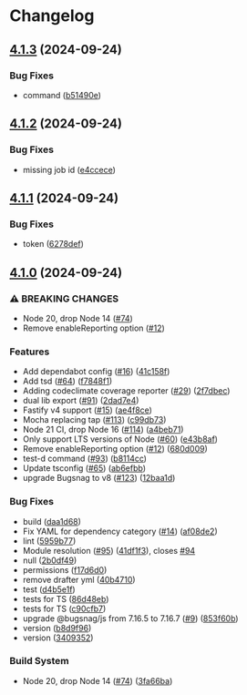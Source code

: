 # Changelog

## [4.1.3](https://github.com/ZigaStrgar/fastify-bugsnag/compare/v4.1.2...v4.1.3) (2024-09-24)


### Bug Fixes

* command ([b51490e](https://github.com/ZigaStrgar/fastify-bugsnag/commit/b51490eb635517626bef51967d0d0e5af44652f1))

## [4.1.2](https://github.com/ZigaStrgar/fastify-bugsnag/compare/v4.1.1...v4.1.2) (2024-09-24)


### Bug Fixes

* missing job id ([e4ccece](https://github.com/ZigaStrgar/fastify-bugsnag/commit/e4ccece193620a9e8f038d8ad930b6b3810574ff))

## [4.1.1](https://github.com/ZigaStrgar/fastify-bugsnag/compare/v4.1.0...v4.1.1) (2024-09-24)


### Bug Fixes

* token ([6278def](https://github.com/ZigaStrgar/fastify-bugsnag/commit/6278def9d8f858fa02b90dc5236563336f03d936))

## [4.1.0](https://github.com/ZigaStrgar/fastify-bugsnag/compare/v4.1.0...v4.1.0) (2024-09-24)


### ⚠ BREAKING CHANGES

* Node 20, drop Node 14 ([#74](https://github.com/ZigaStrgar/fastify-bugsnag/issues/74))
* Remove enableReporting option ([#12](https://github.com/ZigaStrgar/fastify-bugsnag/issues/12))

### Features

* Add dependabot config ([#16](https://github.com/ZigaStrgar/fastify-bugsnag/issues/16)) ([41c158f](https://github.com/ZigaStrgar/fastify-bugsnag/commit/41c158f532dd92961ddc2a130249f9663b150149))
* Add tsd ([#64](https://github.com/ZigaStrgar/fastify-bugsnag/issues/64)) ([f7848f1](https://github.com/ZigaStrgar/fastify-bugsnag/commit/f7848f12cb9738fb6c797b188e90550526ef6302))
* Adding codeclimate coverage reporter ([#29](https://github.com/ZigaStrgar/fastify-bugsnag/issues/29)) ([2f7dbec](https://github.com/ZigaStrgar/fastify-bugsnag/commit/2f7dbecf33ae8483ca13369e5f3ef902283747d0))
* dual lib export ([#91](https://github.com/ZigaStrgar/fastify-bugsnag/issues/91)) ([2dad7e4](https://github.com/ZigaStrgar/fastify-bugsnag/commit/2dad7e4c8a5c915c063a0f7f2bd8f2363996219f))
* Fastify v4 support ([#15](https://github.com/ZigaStrgar/fastify-bugsnag/issues/15)) ([ae4f8ce](https://github.com/ZigaStrgar/fastify-bugsnag/commit/ae4f8ceef23469e5f8662efb022515d8ced7f9df))
* Mocha replacing tap ([#113](https://github.com/ZigaStrgar/fastify-bugsnag/issues/113)) ([c99db73](https://github.com/ZigaStrgar/fastify-bugsnag/commit/c99db73aeb279de29cef5232b516ad93d1aae295))
* Node 21 CI, drop Node 16 ([#114](https://github.com/ZigaStrgar/fastify-bugsnag/issues/114)) ([a4beb71](https://github.com/ZigaStrgar/fastify-bugsnag/commit/a4beb71bfc08c1bf3114c516be5eee0e962eb773))
* Only support LTS versions of Node ([#60](https://github.com/ZigaStrgar/fastify-bugsnag/issues/60)) ([e43b8af](https://github.com/ZigaStrgar/fastify-bugsnag/commit/e43b8af592d5aecb6361cfb720b99c3ddca17b6e))
* Remove enableReporting option ([#12](https://github.com/ZigaStrgar/fastify-bugsnag/issues/12)) ([680d009](https://github.com/ZigaStrgar/fastify-bugsnag/commit/680d0093ac837964b6c0b4c28691d963a614e76c))
* test-d command ([#93](https://github.com/ZigaStrgar/fastify-bugsnag/issues/93)) ([b8114cc](https://github.com/ZigaStrgar/fastify-bugsnag/commit/b8114cc0c483dc6fc2c18a08ba533b4a1fb52790))
* Update tsconfig ([#65](https://github.com/ZigaStrgar/fastify-bugsnag/issues/65)) ([ab6efbb](https://github.com/ZigaStrgar/fastify-bugsnag/commit/ab6efbb4c5701c514b7ca4a6bd53d751e58a41cc))
* upgrade Bugsnag to v8 ([#123](https://github.com/ZigaStrgar/fastify-bugsnag/issues/123)) ([12baa1d](https://github.com/ZigaStrgar/fastify-bugsnag/commit/12baa1de36723ea0b3729f13056558155f2982a8))


### Bug Fixes

* build ([daa1d68](https://github.com/ZigaStrgar/fastify-bugsnag/commit/daa1d68f9761de109bb18e6c5736845854bd0941))
* Fix YAML for dependency category ([#14](https://github.com/ZigaStrgar/fastify-bugsnag/issues/14)) ([af08de2](https://github.com/ZigaStrgar/fastify-bugsnag/commit/af08de2e5bda5017420168bd77058a0f00d03fed))
* lint ([5959b77](https://github.com/ZigaStrgar/fastify-bugsnag/commit/5959b77d13feccfcc5354f5d88dfb20925edd4f3))
* Module resolution ([#95](https://github.com/ZigaStrgar/fastify-bugsnag/issues/95)) ([41df1f3](https://github.com/ZigaStrgar/fastify-bugsnag/commit/41df1f34b0b982d996166023d2a3b2a578bbc48e)), closes [#94](https://github.com/ZigaStrgar/fastify-bugsnag/issues/94)
* null ([2b0df49](https://github.com/ZigaStrgar/fastify-bugsnag/commit/2b0df49d12a072bb2fb90ac188b99b90b3b87f90))
* permissions ([f17d6d0](https://github.com/ZigaStrgar/fastify-bugsnag/commit/f17d6d0aa9a2be269ee52daa0f93c073a45df865))
* remove drafter yml ([40b4710](https://github.com/ZigaStrgar/fastify-bugsnag/commit/40b471061caccf3894f52a0a1e897ebb81041d7d))
* test ([d4b5e1f](https://github.com/ZigaStrgar/fastify-bugsnag/commit/d4b5e1f6e1ec8fd9ad3d38efb90d25b37a771517))
* tests for TS ([86d48eb](https://github.com/ZigaStrgar/fastify-bugsnag/commit/86d48eb089687ecdd6b6695b122ad5aeec9d94a9))
* tests for TS ([c90cfb7](https://github.com/ZigaStrgar/fastify-bugsnag/commit/c90cfb72cf144154df51b8a35f2b0c8f95319aa3))
* upgrade @bugsnag/js from 7.16.5 to 7.16.7 ([#9](https://github.com/ZigaStrgar/fastify-bugsnag/issues/9)) ([853f60b](https://github.com/ZigaStrgar/fastify-bugsnag/commit/853f60b9f1022a0377c9be3b6a1a0fa6a1992706))
* version ([b8d9f96](https://github.com/ZigaStrgar/fastify-bugsnag/commit/b8d9f9698082c909adf7cd145ba034def79f9425))
* version ([3409352](https://github.com/ZigaStrgar/fastify-bugsnag/commit/3409352b9274e9f5efe41ed716281dd697844ce6))


### Build System

* Node 20, drop Node 14 ([#74](https://github.com/ZigaStrgar/fastify-bugsnag/issues/74)) ([3fa66ba](https://github.com/ZigaStrgar/fastify-bugsnag/commit/3fa66ba0dcaa014b2f2111779426e03b52e22274))
